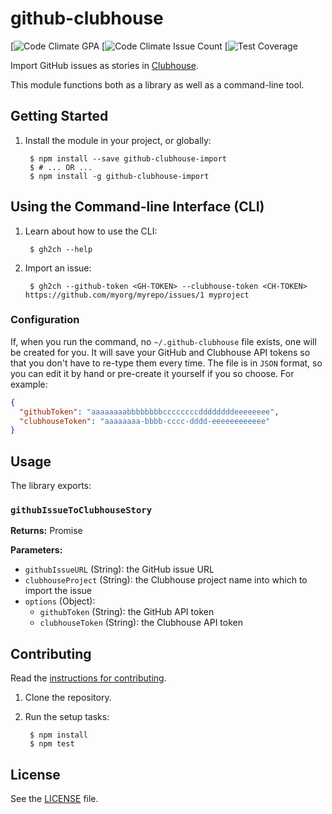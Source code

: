# github-clubhouse

[![Code Climate GPA]()
[![Code Climate Issue Count]()
[![Test Coverage]()

Import GitHub issues as stories in [Clubhouse][clubhouse].

This module functions both as a library as well as a command-line tool.


## Getting Started

1. Install the module in your project, or globally:

        $ npm install --save github-clubhouse-import
        $ # ... OR ...
        $ npm install -g github-clubhouse-import

## Using the Command-line Interface (CLI)

1. Learn about how to use the CLI:

        $ gh2ch --help

2. Import an issue:

        $ gh2ch --github-token <GH-TOKEN> --clubhouse-token <CH-TOKEN> https://github.com/myorg/myrepo/issues/1 myproject


### Configuration

If, when you run the command, no `~/.github-clubhouse` file exists, one will be created for you. It will save your GitHub and Clubhouse API tokens so that you don't have to re-type them every time. The file is in `JSON` format, so you can edit it by hand or pre-create it yourself if you so choose. For example:

```json
{
  "githubToken": "aaaaaaaabbbbbbbbccccccccddddddddeeeeeeee",
  "clubhouseToken": "aaaaaaaa-bbbb-cccc-dddd-eeeeeeeeeeee"
}
```

## Usage

The library exports:

### `githubIssueToClubhouseStory`

**Returns:** Promise

**Parameters:**

- `githubIssueURL` (String): the GitHub issue URL
- `clubhouseProject` (String): the Clubhouse project name into which to import the issue
- `options` (Object):
  - `githubToken` (String): the GitHub API token
  - `clubhouseToken` (String): the Clubhouse API token


## Contributing

Read the [instructions for contributing](./.github/CONTRIBUTING.md).

1. Clone the repository.

2. Run the setup tasks:

        $ npm install
        $ npm test


## License

See the [LICENSE](./LICENSE) file.


[clubhouse]: https://clubhouse.io
